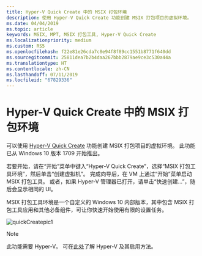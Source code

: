 ```yaml
---
title: Hyper-V Quick Create 中的 MSIX 打包环境
description: 使用 Hyper-V Quick Create 功能创建 MSIX 打包项目的虚拟环境。
ms.date: 04/04/2019
ms.topic: article
keywords: MSIX, MPT, MSIX 打包工具, Hyper-V Quick Create
ms.localizationpriority: medium
ms.custom: RS5
ms.openlocfilehash: f22e81e26cda7c8e94f8f89cc1551b8771f640dd
ms.sourcegitcommit: 25811dea7b2b4daa267bbb2879ae9ce3c530a44a
ms.translationtype: HT
ms.contentlocale: zh-CN
ms.lasthandoff: 07/11/2019
ms.locfileid: "67829336"
---
```

# <a name="msix-packaging-environment-on-hyper-v-quick-create"></a>Hyper-V Quick Create 中的 MSIX 打包环境
 
可以使用 [Hyper-V Quick Create](https://docs.microsoft.com/virtualization/hyper-v-on-windows/quick-start/quick-create-virtual-machine) 功能创建 MSIX 打包项目的虚拟环境。 此功能已从 Windows 10 版本 1709 开始推出。

若要开始，请在“开始”菜单中键入“Hyper-V Quick Create”，选择“MSIX 打包工具环境”，然后单击“创建虚拟机”。   完成向导后，在 VM 上通过“开始”菜单启动 MSIX 打包工具。 或者，如果 Hyper-V 管理器已打开，请单击“快速创建...”，随后会显示相同的 UI。

MSIX 打包工具环境是一个自定义的 Windows 10 内部版本，其中包含 MSIX 打包工具应用和其他必备组件，可让你快速开始使用有限的设置任务。

![quickCreatepic1](images/quickCreatepic1.png)

> [!NOTE]
> 此功能需要 Hyper-V。 可在[此处](https://docs.microsoft.com/virtualization/hyper-v-on-windows/quick-start/enable-hyper-v)了解 Hyper-V 及其启用方法。

